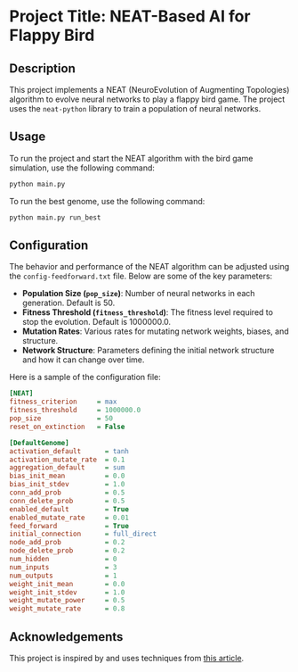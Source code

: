 # Project Title: NEAT-Based AI for Flappy Bird

## Description

This project implements a NEAT (NeuroEvolution of Augmenting Topologies) algorithm to evolve neural networks to play a flappy bird game. The project uses the `neat-python` library to train a population of neural networks.

## Usage

To run the project and start the NEAT algorithm with the bird game simulation, use the following command:

```sh
python main.py
```

To run the best genome, use the following command:

```sh
python main.py run_best
```

## Configuration

The behavior and performance of the NEAT algorithm can be adjusted using the `config-feedforward.txt` file. Below are some of the key parameters:

- **Population Size (`pop_size`)**: Number of neural networks in each generation. Default is 50.
- **Fitness Threshold (`fitness_threshold`)**: The fitness level required to stop the evolution. Default is 1000000.0.
- **Mutation Rates**: Various rates for mutating network weights, biases, and structure.
- **Network Structure**: Parameters defining the initial network structure and how it can change over time.

Here is a sample of the configuration file:

```ini
[NEAT]
fitness_criterion     = max
fitness_threshold     = 1000000.0
pop_size              = 50
reset_on_extinction   = False

[DefaultGenome]
activation_default      = tanh
activation_mutate_rate  = 0.1
aggregation_default     = sum
bias_init_mean          = 0.0
bias_init_stdev         = 1.0
conn_add_prob           = 0.5
conn_delete_prob        = 0.5
enabled_default         = True
enabled_mutate_rate     = 0.01
feed_forward            = True
initial_connection      = full_direct
node_add_prob           = 0.2
node_delete_prob        = 0.2
num_hidden              = 0
num_inputs              = 3
num_outputs             = 1
weight_init_mean        = 0.0
weight_init_stdev       = 1.0
weight_mutate_power     = 0.5
weight_mutate_rate      = 0.8
```

## Acknowledgements

This project is inspired by and uses techniques from [this article](https://medium.com/analytics-vidhya/how-i-built-an-ai-to-play-flappy-bird-81b672b66521).
